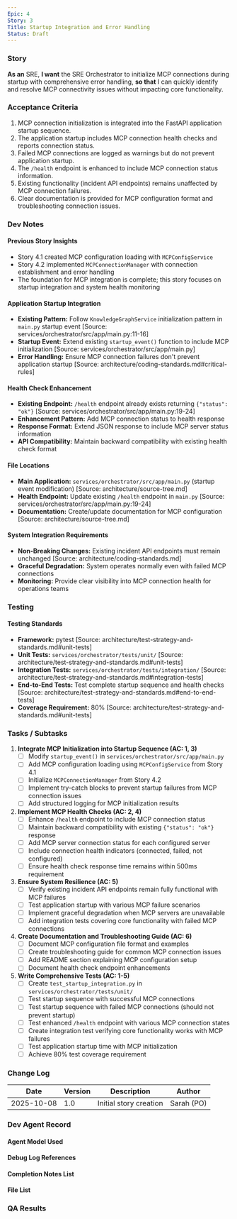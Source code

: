```yaml
---
Epic: 4
Story: 3
Title: Startup Integration and Error Handling
Status: Draft
---
```


### Story

**As an** SRE,
**I want** the SRE Orchestrator to initialize MCP connections during startup with comprehensive error handling,
**so that** I can quickly identify and resolve MCP connectivity issues without impacting core functionality.

### Acceptance Criteria

1.  MCP connection initialization is integrated into the FastAPI application startup sequence.
2.  The application startup includes MCP connection health checks and reports connection status.
3.  Failed MCP connections are logged as warnings but do not prevent application startup.
4.  The `/health` endpoint is enhanced to include MCP connection status information.
5.  Existing functionality (incident API endpoints) remains unaffected by MCP connection failures.
6.  Clear documentation is provided for MCP configuration format and troubleshooting connection issues.

### Dev Notes

#### Previous Story Insights
- Story 4.1 created MCP configuration loading with `MCPConfigService`
- Story 4.2 implemented `MCPConnectionManager` with connection establishment and error handling
- The foundation for MCP integration is complete; this story focuses on startup integration and system health monitoring

#### Application Startup Integration
- **Existing Pattern:** Follow `KnowledgeGraphService` initialization pattern in `main.py` startup event [Source: services/orchestrator/src/app/main.py:11-16]
- **Startup Event:** Extend existing `startup_event()` function to include MCP initialization [Source: services/orchestrator/src/app/main.py]
- **Error Handling:** Ensure MCP connection failures don't prevent application startup [Source: architecture/coding-standards.md#critical-rules]

#### Health Check Enhancement
- **Existing Endpoint:** `/health` endpoint already exists returning `{"status": "ok"}` [Source: services/orchestrator/src/app/main.py:19-24]
- **Enhancement Pattern:** Add MCP connection status to health response
- **Response Format:** Extend JSON response to include MCP server status information
- **API Compatibility:** Maintain backward compatibility with existing health check format

#### File Locations
- **Main Application:** `services/orchestrator/src/app/main.py` (startup event modification) [Source: architecture/source-tree.md]
- **Health Endpoint:** Update existing `/health` endpoint in `main.py` [Source: services/orchestrator/src/app/main.py:19-24]
- **Documentation:** Create/update documentation for MCP configuration [Source: architecture/source-tree.md]

#### System Integration Requirements
- **Non-Breaking Changes:** Existing incident API endpoints must remain unchanged [Source: architecture/coding-standards.md]
- **Graceful Degradation:** System operates normally even with failed MCP connections
- **Monitoring:** Provide clear visibility into MCP connection health for operations teams

### Testing

#### Testing Standards
- **Framework:** pytest [Source: architecture/test-strategy-and-standards.md#unit-tests]
- **Unit Tests:** `services/orchestrator/tests/unit/` [Source: architecture/test-strategy-and-standards.md#unit-tests]
- **Integration Tests:** `services/orchestrator/tests/integration/` [Source: architecture/test-strategy-and-standards.md#integration-tests]
- **End-to-End Tests:** Test complete startup sequence and health checks [Source: architecture/test-strategy-and-standards.md#end-to-end-tests]
- **Coverage Requirement:** 80% [Source: architecture/test-strategy-and-standards.md#unit-tests]

### Tasks / Subtasks

1. **Integrate MCP Initialization into Startup Sequence (AC: 1, 3)**
   - [ ] Modify `startup_event()` in `services/orchestrator/src/app/main.py`
   - [ ] Add MCP configuration loading using `MCPConfigService` from Story 4.1
   - [ ] Initialize `MCPConnectionManager` from Story 4.2
   - [ ] Implement try-catch blocks to prevent startup failures from MCP connection issues
   - [ ] Add structured logging for MCP initialization results

2. **Implement MCP Health Checks (AC: 2, 4)**
   - [ ] Enhance `/health` endpoint to include MCP connection status
   - [ ] Maintain backward compatibility with existing `{"status": "ok"}` response
   - [ ] Add MCP server connection status for each configured server
   - [ ] Include connection health indicators (connected, failed, not configured)
   - [ ] Ensure health check response time remains within 500ms requirement

3. **Ensure System Resilience (AC: 5)**
   - [ ] Verify existing incident API endpoints remain fully functional with MCP failures
   - [ ] Test application startup with various MCP failure scenarios
   - [ ] Implement graceful degradation when MCP servers are unavailable
   - [ ] Add integration tests covering core functionality with failed MCP connections

4. **Create Documentation and Troubleshooting Guide (AC: 6)**
   - [ ] Document MCP configuration file format and examples
   - [ ] Create troubleshooting guide for common MCP connection issues
   - [ ] Add README section explaining MCP configuration setup
   - [ ] Document health check endpoint enhancements

5. **Write Comprehensive Tests (AC: 1-5)**
   - [ ] Create `test_startup_integration.py` in `services/orchestrator/tests/unit/`
   - [ ] Test startup sequence with successful MCP connections
   - [ ] Test startup sequence with failed MCP connections (should not prevent startup)
   - [ ] Test enhanced `/health` endpoint with various MCP connection states
   - [ ] Create integration test verifying core functionality works with MCP failures
   - [ ] Test application startup time with MCP initialization
   - [ ] Achieve 80% test coverage requirement

### Change Log

| Date | Version | Description | Author |
|------|---------|-------------|--------|
| 2025-10-08 | 1.0 | Initial story creation | Sarah (PO) |

### Dev Agent Record

#### Agent Model Used

#### Debug Log References

#### Completion Notes List

#### File List

### QA Results